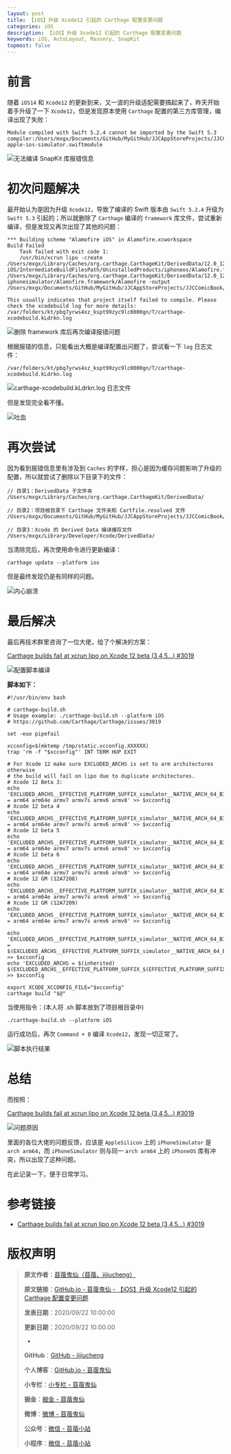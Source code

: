 ```yaml
---
layout: post
title: 【iOS】升级 Xcode12 引起的 Carthage 配置变更问题
categories: iOS
description: 【iOS】升级 Xcode12 引起的 Carthage 配置变更问题
keywords: iOS, AutoLayout, Masonry, SnapKit
topmost: false
---
```


# 前言

随着 `iOS14` 和 `Xcode12` 的更新到来，又一波的升级适配需要搞起来了，昨天开始着手升级了一下 `Xcode12`，但是发现原本使用 `Carthage` 配置的第三方库管理，编译出现了失败：

```
Module compiled with Swift 5.2.4 cannot be imported by the Swift 5.3 compiler:/Users/mxgx/Documents/GitHub/MyGitHub/JJCAppStoreProjects/JJCComicBook/JJCComicBook/Carthage/Build/iOS/SnapKit.framework/Modules/SnapKit.swiftmodule/x86_64-apple-ios-simulator.swiftmodule
```

![无法编译 SnapKit 库报错信息](/images/iOS/2020-09-22-Carthage-UpdateToXcode12-01.png)

# 初次问题解决

最开始认为是因为升级 `Xcode12`，导致了编译的 Swift 版本由 `Swift 5.2.4` 升级为 `Swift 5.3` 引起的；所以就删除了 `Carthage` 编译的 `framework` 库文件，尝试重新编译，但是发现又再次出现了其他的问题：

```
*** Building scheme "Alamofire iOS" in Alamofire.xcworkspace
Build Failed
	Task failed with exit code 1:
	/usr/bin/xcrun lipo -create /Users/mxgx/Library/Caches/org.carthage.CarthageKit/DerivedData/12.0_12A7209/Alamofire/5.0.5/Build/Intermediates.noindex/ArchiveIntermediates/Alamofire\ iOS/IntermediateBuildFilesPath/UninstalledProducts/iphoneos/Alamofire.framework/Alamofire /Users/mxgx/Library/Caches/org.carthage.CarthageKit/DerivedData/12.0_12A7209/Alamofire/5.0.5/Build/Products/Release-iphonesimulator/Alamofire.framework/Alamofire -output /Users/mxgx/Documents/GitHub/MyGitHub/JJCAppStoreProjects/JJCComicBook/JJCComicBook/Carthage/Build/iOS/Alamofire.framework/Alamofire

This usually indicates that project itself failed to compile. Please check the xcodebuild log for more details: /var/folders/kt/pbq7yrws4xz_kspt99zyc9lc0000gn/T/carthage-xcodebuild.kLdrkn.log
```

![删除 framework 库后再次编译报错问题](/images/iOS/2020-09-22-Carthage-UpdateToXcode12-02.png)

根据报错的信息，只能看出大概是编译配置出问题了，尝试看一下 `log` 日志文件：

```
/var/folders/kt/pbq7yrws4xz_kspt99zyc9lc0000gn/T/carthage-xcodebuild.kLdrkn.log
```

![carthage-xcodebuild.kLdrkn.log 日志文件](/images/iOS/2020-09-22-Carthage-UpdateToXcode12-03.png)

但是发现完全看不懂。

![吐血](/images/Emoji/Emoji-hematemesis.png)

# 再次尝试

因为看到报错信息里有涉及到 `Caches` 的字样，担心是因为缓存问题影响了升级的配置，所以就尝试了删除以下目录下的文件：

```
// 目录1：DerivedData 子文件夹
/Users/mxgx/Library/Caches/org.carthage.CarthageKit/DerivedData/

// 目录2：项目根目录下 Carthage 文件夹和 Cartfile.resolved 文件
/Users/mxgx/Documents/GitHub/MyGitHub/JJCAppStoreProjects/JJCComicBook/JJCComicBook/

// 目录3：Xcode 的 Derived Data 编译缓存文件
/Users/mxgx/Library/Developer/Xcode/DerivedData/
```

当清除完后，再次使用命令进行更新编译：

```
carthage update --platform ios
```

但是最终发现仍是有同样的问题。

![内心崩溃](/images/Emoji/Emoji-Heart-breakdown.png)

# 最后解决

最后再技术群里咨询了一位大佬，给了个解决的方案：

[Carthage builds fail at xcrun lipo on Xcode 12 beta (3,4,5...) #3019](https://github.com/Carthage/Carthage/issues/3019)

![配置脚本编译](/images/iOS/2020-09-22-Carthage-UpdateToXcode12-04.png)

**脚本如下：**

```
#!/usr/bin/env bash

# carthage-build.sh
# Usage example: ./carthage-build.sh --platform iOS
# https://github.com/Carthage/Carthage/issues/3019

set -euo pipefail

xcconfig=$(mktemp /tmp/static.xcconfig.XXXXXX)
trap 'rm -f "$xcconfig"' INT TERM HUP EXIT

# For Xcode 12 make sure EXCLUDED_ARCHS is set to arm architectures otherwise
# the build will fail on lipo due to duplicate architectures.
# Xcode 12 Beta 3:
echo 'EXCLUDED_ARCHS__EFFECTIVE_PLATFORM_SUFFIX_simulator__NATIVE_ARCH_64_BIT_x86_64__XCODE_1200__BUILD_12A8169g = arm64 arm64e armv7 armv7s armv6 armv8' >> $xcconfig
# Xcode 12 beta 4
echo 'EXCLUDED_ARCHS__EFFECTIVE_PLATFORM_SUFFIX_simulator__NATIVE_ARCH_64_BIT_x86_64__XCODE_1200__BUILD_12A8179i = arm64 arm64e armv7 armv7s armv6 armv8' >> $xcconfig
# Xcode 12 beta 5
echo 'EXCLUDED_ARCHS__EFFECTIVE_PLATFORM_SUFFIX_simulator__NATIVE_ARCH_64_BIT_x86_64__XCODE_1200__BUILD_12A8189h = arm64 arm64e armv7 armv7s armv6 armv8' >> $xcconfig
# Xcode 12 beta 6
echo 'EXCLUDED_ARCHS__EFFECTIVE_PLATFORM_SUFFIX_simulator__NATIVE_ARCH_64_BIT_x86_64__XCODE_1200__BUILD_12A8189n = arm64 arm64e armv7 armv7s armv6 armv8' >> $xcconfig
# Xcode 12 GM (12A7208)
echo 'EXCLUDED_ARCHS__EFFECTIVE_PLATFORM_SUFFIX_simulator__NATIVE_ARCH_64_BIT_x86_64__XCODE_1200__BUILD_12A7208 = arm64 arm64e armv7 armv7s armv6 armv8' >> $xcconfig
# Xcode 12 GM (12A7209)
echo 'EXCLUDED_ARCHS__EFFECTIVE_PLATFORM_SUFFIX_simulator__NATIVE_ARCH_64_BIT_x86_64__XCODE_1200__BUILD_12A7209 = arm64 arm64e armv7 armv7s armv6 armv8' >> $xcconfig

echo 'EXCLUDED_ARCHS__EFFECTIVE_PLATFORM_SUFFIX_simulator__NATIVE_ARCH_64_BIT_x86_64__XCODE_1200 = $(EXCLUDED_ARCHS__EFFECTIVE_PLATFORM_SUFFIX_simulator__NATIVE_ARCH_64_BIT_x86_64__XCODE_1200__BUILD_$(XCODE_PRODUCT_BUILD_VERSION))' >> $xcconfig
echo 'EXCLUDED_ARCHS = $(inherited) $(EXCLUDED_ARCHS__EFFECTIVE_PLATFORM_SUFFIX_$(EFFECTIVE_PLATFORM_SUFFIX)__NATIVE_ARCH_64_BIT_$(NATIVE_ARCH_64_BIT)__XCODE_$(XCODE_VERSION_MAJOR))' >> $xcconfig

export XCODE_XCCONFIG_FILE="$xcconfig"
carthage build "$@"
```

当使用指令：(本人将 .sh 脚本放到了项目根目录中)

```
./carthage-build.sh --platform iOS
```

运行成功后，再次 `Command + B` 编译 `Xcode12`，发现一切正常了。 

![脚本执行结果](/images/iOS/2020-09-22-Carthage-UpdateToXcode12-05.png)

# 总结

而按照：

[Carthage builds fail at xcrun lipo on Xcode 12 beta (3,4,5...) #3019](https://github.com/Carthage/Carthage/issues/3019)

![问题原因](/images/iOS/2020-09-22-Carthage-UpdateToXcode12-06.png)

里面的各位大佬的问题反馈，应该是 `AppleSilicon` 上的 `iPhoneSimulator` 是 `arch arm64`，而 `iPhoneSimulator` 则与同一 `arch arm64` 上的 `iPhoneOS` 库有冲突，所以出现了这种问题。

在此记录一下，便于日常学习。

# 参考链接

- [Carthage builds fail at xcrun lipo on Xcode 12 beta (3,4,5...) #3019](https://github.com/Carthage/Carthage/issues/3019)

# 版权声明

> **原文作者**：[苜蓿鬼仙（苜蓿、jijiucheng）](https://jijiucheng.github.io/)
> 
> **原文链接**：[GitHub.io - 苜蓿鬼仙 - 【iOS】升级 Xcode12 引起的 Carthage 配置变更问题](https://jijiucheng.github.io/2020/09/22/Carthage-UpdateToXcode12/)
> 
> **发表日期**：2020/09/22 10:00:00
> 
> **更新日期**：2020/09/22 10:00:00
> 
> -
> 
> **GitHub**：[GitHub - jijiucheng](https://github.com/jijiucheng)
> 
> **个人博客**：[GitHub.io - 苜蓿鬼仙](https://jijiucheng.github.io)
> 
> **小专栏**：[小专栏 - 苜蓿鬼仙](https://xiaozhuanlan.com/u/6667468960)
> 
> **掘金**：[掘金 - 苜蓿鬼仙](https://juejin.im/user/5a31e95c51882533d023137d)
> 
> **微博**：[微博 - 苜蓿鬼仙](https://weibo.com/u/1585459545)
> 
> **公众号**：[微信 - 苜蓿小站](#)
> 
> **小程序**：[微信 - 苜蓿小站](#)


